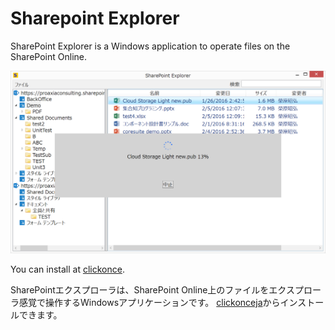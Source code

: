 # Sharepoint Explorer

SharePoint Explorer is a Windows application to operate files on the SharePoint Online.

![hardcopy](sharepointexplorer.png)

You can install at [clickonce].



SharePointエクスプローラは、SharePoint Online上のファイルをエクスプローラ感覚で操作するWindowsアプリケーションです。
[clickonceja]からインストールできます。

[clickonce]:https://www.cloudstoragelight.com/sharepointexplorer/publish.htm "ClickOnce download site"
[clickonceja]:https://www.cloudstoragelight.com/sharepointexplorer/publish.htm "ClickOnce ダウンロードサイト"
